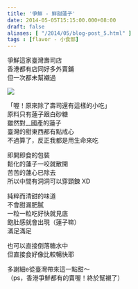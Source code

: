 ```yaml
---
title: '爭鮮 - 鮮甜蓮子'
date: 2014-05-05T15:15:00.000+08:00
draft: false
aliases: [ "/2014/05/blog-post_5.html" ]
tags : [flavor - 小食部]
---
```


爭鮮這家臺灣壽司店  
香港都有店同好多外賣鋪  
但一次都未幫襯過  

![](/images/lotusseed.jpg)

「喔！原來除了壽司還有這樣的小吃」  
原料只有蓮子跟白砂糖  
雖然對__國產的蓮子  
臺灣的甜東西都有點戒心  
不過算了，反正我都是用生命來吃  
  
即開即食的包裝  
鬆化的蓮子一咬就散開  
苦苦的蓮心已除去  
所以中間有洞洞可以穿頸鍊 XD  
  
純粹而清甜的味道  
不會甜漏肥膩  
一粒一粒吃好快就見底  
飽肚感就會出現（蓮子嘛）  
滿足滿足  
  
也可以直接倒落糖水中  
但直接食好像比較暢快耶  
  
多謝細e從臺灣帶來這一點甜～  
（ps，香港爭鮮都有的賣喔！終於幫襯了）
